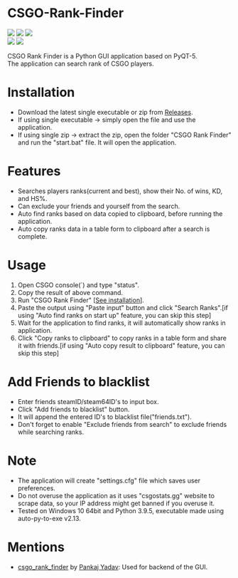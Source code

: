 # CSGO-Rank-Finder
[![](https://img.shields.io/github/v/release/Porvil/CSGO-Rank-Finder?color=green)](https://github.com/Porvil/CSGO-Rank-Finder/releases/tag/v1.0)
[![](https://img.shields.io/tokei/lines/github/Porvil/CSGO-Rank-Finder?color=green)]()
[![](https://img.shields.io/github/downloads/Porvil/CSGO-Rank-Finder/total?color=green)]()
\
[![](https://img.shields.io/github/repo-size/Porvil/CSGO-Rank-Finder)]()
[![](https://img.shields.io/github/languages/code-size/Porvil/CSGO-Rank-Finder)]()

CSGO Rank Finder is a Python GUI application based on PyQT-5.\
The application can search rank of CSGO players.

# Installation

- Download the latest single executable or zip from [Releases](https://github.com/Porvil/CSGO-Rank-Finder/releases).
- If using single executable -> simply open the file and use the application.
- If using single zip -> extract the zip, open the folder "CSGO Rank Finder" and run the "start.bat" file. It will open the application.

# Features

- Searches players ranks(current and best), show their No. of wins, KD, and HS%.
- Can exclude your friends and yourself from the search.
- Auto find ranks based on data copied to clipboard, before running the application.
- Auto copy ranks data in a table form to clipboard after a search is complete.

# Usage

1. Open CSGO console(`) and type "status".
2. Copy the result of above command.
3. Run "CSGO Rank Finder" [[See installation](https://github.com/Porvil/CSGO-Rank-Finder#installation)].
4. Paste the output using "Paste input" button and click "Search Ranks".[if using "Auto find ranks on start up" feature, you can skip this step]
5. Wait for the application to find ranks, it will automatically show ranks in application.
6. Click "Copy ranks to clipboard" to copy ranks in a table form and share it with friends.[if using "Auto copy result to clipboard" feature, you can skip this step]

# Add Friends to blacklist

- Enter friends steamID/steam64ID's to input box.
- Click "Add friends to blacklist" button.
- It will append the entered ID's to blacklist file("friends.txt").
- Don't forget to enable "Exclude friends from search" to exclude friends while searching ranks.

# Note

- The application will create "settings.cfg" file which saves user preferences.
- Do not overuse the application as it uses "csgostats.gg" website to scrape data, so your IP address might get banned if you overuse it.
- Tested on Windows 10 64bit and Python 3.9.5, executable made using auto-py-to-exe v2.13.

# Mentions

- [csgo_rank_finder](https://github.com/PankajzYadav/csgo_rank_finder) by [Pankaj Yadav](https://github.com/PankajzYadav): Used for backend of the GUI.
